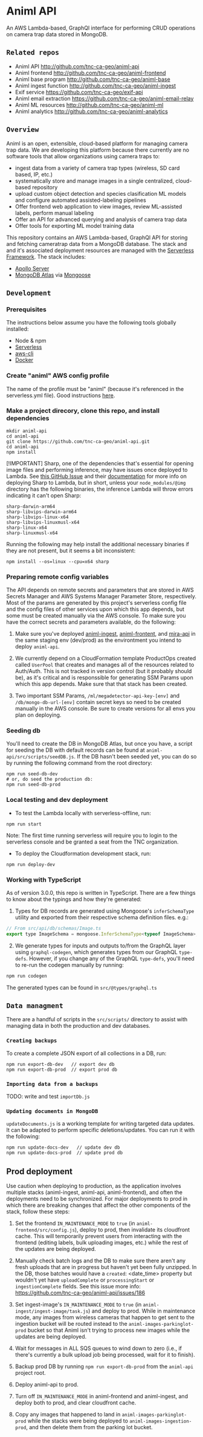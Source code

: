 # Animl API

An AWS Lambda-based, GraphQl interface for performing CRUD operations on camera
trap data stored in MongoDB.

## `Related repos`

- Animl API http://github.com/tnc-ca-geo/animl-api
- Animl frontend http://github.com/tnc-ca-geo/animl-frontend
- Animl base program http://github.com/tnc-ca-geo/animl-base
- Animl ingest function http://github.com/tnc-ca-geo/animl-ingest
- Exif service https://github.com/tnc-ca-geo/exif-api
- Animl email extraction https://github.com/tnc-ca-geo/animl-email-relay
- Animl ML resources http://github.com/tnc-ca-geo/animl-ml
- Animl analytics http://github.com/tnc-ca-geo/animl-analytics

## `Overview`

Animl is an open, extensible, cloud-based platform for managing camera trap data.
We are developing this platform because there currently are no software tools that allow
organizations using camera traps to:

- ingest data from a variety of camera trap types (wireless, SD card based, IP, etc.)
- systematically store and manage images in a single centralized, cloud-based repository
- upload custom object detection and species clasification ML models and configure
  automated assisted-labeling pipelines
- Offer frontend web application to view images, review ML-assisted labels,
  perform manual labeling
- Offer an API for advanced querying and analysis of camera trap data
- Offer tools for exporting ML model training data

This repository contains an AWS Lambda-based, GraphQl API for storing and
fetching cameratrap data from a MongoDB database. The stack and and it's
associated deployment resources are managed with the
[Serverless Framework](serverless.com/). The stack includes:

- [Apollo Server](https://www.apollographql.com/docs/apollo-server/)
- [MongoDB Atlas](https://www.mongodb.com/cloud/atlas) via
  [Mongoose](https://mongoosejs.com/)

## `Development`

### Prerequisites

The instructions below assume you have the following tools globally installed:

- Node & npm
- [Serverless](https://www.serverless.com/framework/docs/getting-started/)
- [aws-cli](https://aws.amazon.com/cli/)
- [Docker](https://docs.docker.com/engine/install/)

### Create "animl" AWS config profile

The name of the profile must be "animl" (because it's referenced in the
serverless.yml file). Good instructions
[here](https://www.serverless.com/framework/docs/providers/aws/guide/credentials/).

### Make a project direcory, clone this repo, and install dependencies

```
mkdir animl-api
cd animl-api
git clone https://github.com/tnc-ca-geo/animl-api.git
cd animl-api
npm install
```

[!IMPORTANT]
Sharp, one of the dependencies that's essential for opening image files and performing inference, may have issues once deployed to Lambda. See [this GitHub Issue](https://github.com/lovell/sharp/issues/4001) and their [documentation](https://sharp.pixelplumbing.com/install#aws-lambda) for more info on deploying Sharp to Lambda, but in short, unless your `node_modules/@img` directory has the following binaries, the inference Lambda will throw errors indicating it can't open Sharp:

```
sharp-darwin-arm64
sharp-libvips-darwin-arm64
sharp-libvips-linux-x64
sharp-libvips-linuxmusl-x64
sharp-linux-x64
sharp-linuxmusl-x64
```

Running the following may help install the additional necessary binaries if they are not present, but it seems a bit inconsistent:

```
npm install --os=linux --cpu=x64 sharp
```

### Preparing remote config variables

The API depends on remote secrets and parameters that are stored in AWS Secrets
Manager and AWS Systems Manager Parameter Store, respectively. Most of the
params are generated by this project's serverless config file and the
config files of other services upon which this app depends, but some must be
created manually via the AWS console. To make sure you have the correct secrets
and parameters available, do the following:

1. Make sure you've deployed [animl-ingest](http://github.com/tnc-ca-geo/animl-ingest),
   [animl-frontent](http://github.com/tnc-ca-geo/animl-frontend),
   and [mira-api](https://github.com/tnc-ca-geo/animl-ml/tree/master/api/mira) in the
   same staging env (dev/prod) as the environtment you intend to deploy `animl-api`.

2. We currently depend on a CloudFormation template ProductOps created called
   `UserPool` that creates and manages all of the resources related to Auth/Auth.
   This is not tracked in version control (but it probably should be), as it's
   critical and is responssible for generating SSM Params upon which this app
   depends. Make sure that that stack has been created.

3. Two important SSM Params, `/ml/megadetector-api-key-[env]` and
   `/db/mongo-db-url-[env]` contain secret keys so need to be created manually in
   the AWS console. Be sure to create versions for all envs you plan on deploying.

### Seeding db

You'll need to create the DB in MongoDB Atlas, but once you have, a script for
seeding the DB with default records can be found at
`animl-api/src/scripts/seedDB.js`. If the DB hasn't been seeded yet,
you can do so by running the following command from the root directory:

```
npm run seed-db-dev
# or, do seed the production db:
npm run seed-db-prod
```

### Local testing and dev deployment

- To test the Lambda locally with serverless-offline, run:

```
npm run start
```

Note: The first time running serverless will require you to login to the serverless console and be granted a seat from the TNC organization.

- To deploy the Cloudformation development stack, run:

```
npm run deploy-dev
```

### Working with TypeScript

As of version 3.0.0, this repo is written in TypeScript. There are a few things to know about the typings and how they're generated:

1. Types for DB records are generated using Mongoose's `inferSchemaType` utility and exported from their respective schema definition files. e.g.:

```javascript
// From src/api/db/schemas/Image.ts
export type ImageSchema = mongoose.InferSchemaType<typeof ImageSchema>;
```

2. We generate types for inputs and outputs to/from the GraphQL layer using `graphql-codegen`, which generates types from our GraphQL `type-defs`. However, if you change any of the GraphQL `type-defs`, you'll need to re-run the codegen manually by running:

```bash
npm run codegen
```

The generated types can be found in `src/@types/graphql.ts`

## `Data managment`

There are a handful of scripts in the `src/scripts/` directory to assist with
managing data in both the production and dev databases.

### `Creating backups`

To create a complete JSON export of all collections in a DB, run:

```
npm run export-db-dev   // export dev db
npm run export-db-prod  // export prod db
```

### `Importing data from a backups`

TODO: write and test `importDb.js`

### `Updating documents in MongoDB`

`updateDocuments.js` is a working template for writing targeted data updates.
It can be adapted to perform specific deletions/updates. You can run it with
the following:

```
npm run update-docs-dev   // update dev db
npm run update-docs-prod  // update prod db
```

## Prod deployment

Use caution when deploying to production, as the application involves multiple stacks (animl-ingest, animl-api, animl-frontend), and often the deployments need to be synchronized. For major deployments to prod in which there are breaking changes that affect the other components of the stack, follow these steps:

1. Set the frontend `IN_MAINTENANCE_MODE` to `true` (in `animl-frontend/src/config.js`), deploy to prod, then invalidate its cloudfront cache. This will temporarily prevent users from interacting with the frontend (editing labels, bulk uploading images, etc.) while the rest of the updates are being deployed.

2. Manually check batch logs and the DB to make sure there aren't any fresh uploads that are in progress but haven't yet been fully unzipped. In the DB, those batches would have a `created`: <date_time> property but wouldn't yet have `uploadComplete` or `processingStart` or `ingestionComplete` fields. See this issue more info: https://github.com/tnc-ca-geo/animl-api/issues/186

3. Set ingest-image's `IN_MAINTENANCE_MODE` to `true` (in `animl-ingest/ingest-image/task.js`) and deploy to prod. While in maintenance mode, any images from wireless cameras that happen to get sent to the ingestion bucket will be routed instead to the `animl-images-parkinglot-prod` bucket so that Animl isn't trying to process new images while the updates are being deployed.

4. Wait for messages in ALL SQS queues to wind down to zero (i.e., if there's currently a bulk upload job being processed, wait for it to finish).

5. Backup prod DB by running `npm run export-db-prod` from the `animl-api` project root.

6. Deploy animl-api to prod.

7. Turn off `IN_MAINTENANCE_MODE` in animl-frontend and animl-ingest, and deploy both to prod, and clear cloudfront cache.

8. Copy any images that happened to land in `animl-images-parkinglot-prod` while the stacks were being deployed to `animl-images-ingestion-prod`, and then delete them from the parking lot bucket.
